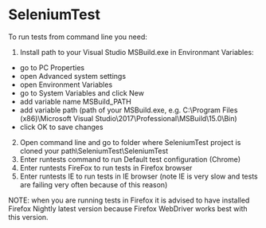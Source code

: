 # SeleniumTest

To run tests from command line you need:

1. Install path to your Visual Studio MSBuild.exe in Environmant Variables:
  - go to PC Properties
  - open Advanced system settings
  - open Environment Variables
  - go to System Variables and click New
  - add variable name MSBuild_PATH
  - add variable path (path of your MSBuild.exe, e.g. C:\Program Files (x86)\Microsoft Visual Studio\2017\Professional\MSBuild\15.0\Bin\)
  - click OK to save changes
2. Open command line and go to folder where SeleniumTest project is cloned your path\SeleniumTest\SeleniumTest
3. Enter runtests command to run Default test configuration (Chrome)
4. Enter runtests FireFox to run tests in Firefox browser
5. Enter runtests IE to run tests in IE browser (note IE is very slow and tests are failing very often because of this reason)

NOTE: when you are running tests in Firefox it is advised to have installed Firefox Nightly latest version because Firefox WebDriver works 
best with this version.
